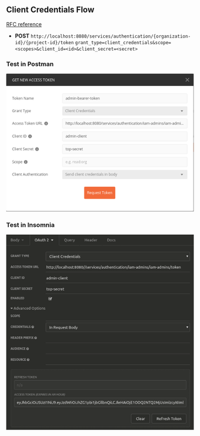 ## Client Credentials Flow
[RFC reference](https://tools.ietf.org/html/rfc6749#section-1.3.4)
* __POST__ ``http://localhost:8080/services/authentication/{organization-id}/{project-id}/token``
  ``grant_type=client_credentials&scope=<scopes>&client_id=<id>&client_secret=<secret>``

### Test in Postman
![postman](134_flow-postman.png)

### Test in Insomnia
![insomnia](134_flow-insomnia.png)

